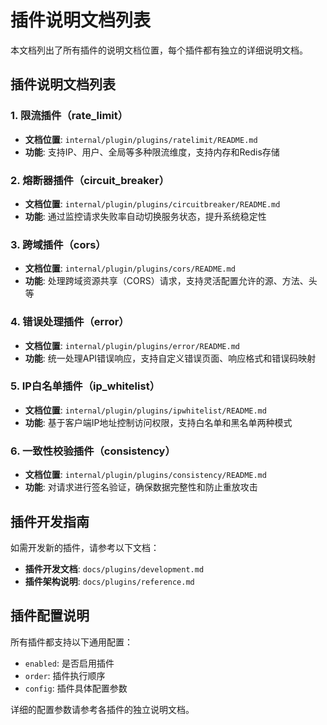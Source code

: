 # 插件说明文档列表

本文档列出了所有插件的说明文档位置，每个插件都有独立的详细说明文档。

## 插件说明文档列表

### 1. 限流插件（rate_limit）
- **文档位置**: `internal/plugin/plugins/ratelimit/README.md`
- **功能**: 支持IP、用户、全局等多种限流维度，支持内存和Redis存储

### 2. 熔断器插件（circuit_breaker）
- **文档位置**: `internal/plugin/plugins/circuitbreaker/README.md`
- **功能**: 通过监控请求失败率自动切换服务状态，提升系统稳定性

### 3. 跨域插件（cors）
- **文档位置**: `internal/plugin/plugins/cors/README.md`
- **功能**: 处理跨域资源共享（CORS）请求，支持灵活配置允许的源、方法、头等

### 4. 错误处理插件（error）
- **文档位置**: `internal/plugin/plugins/error/README.md`
- **功能**: 统一处理API错误响应，支持自定义错误页面、响应格式和错误码映射

### 5. IP白名单插件（ip_whitelist）
- **文档位置**: `internal/plugin/plugins/ipwhitelist/README.md`
- **功能**: 基于客户端IP地址控制访问权限，支持白名单和黑名单两种模式

### 6. 一致性校验插件（consistency）
- **文档位置**: `internal/plugin/plugins/consistency/README.md`
- **功能**: 对请求进行签名验证，确保数据完整性和防止重放攻击

## 插件开发指南

如需开发新的插件，请参考以下文档：
- **插件开发文档**: `docs/plugins/development.md`
- **插件架构说明**: `docs/plugins/reference.md`

## 插件配置说明

所有插件都支持以下通用配置：
- `enabled`: 是否启用插件
- `order`: 插件执行顺序
- `config`: 插件具体配置参数

详细的配置参数请参考各插件的独立说明文档。 